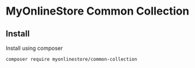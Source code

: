 # MyOnlineStore Common Collection

## Install
Install using composer
```bash
composer require myonlinestore/common-collection
```